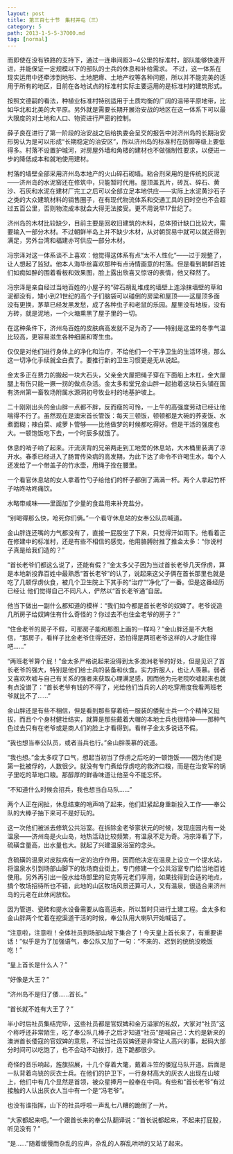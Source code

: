 ```yaml
---
layout: post
title: 第三百七十节　集村并屯（三）
category: 5
path: 2013-1-5-5-37000.md
tag: [normal]
---
```


而即使在没有铁路的支持下，通过一连串间距3~4公里的标准村，部队能够快速开进，并能保证一定规模以下的部队的士兵的休息和补给需求。 不过，这一体系在现实运用中还牵涉到地形、土地肥瘠、土地产权等各种问题，所以并不能完美的适用于所有的地区，目前在各地试点的标准村实际主要运用的是标准村的建筑形式。

按照文德嗣的看法，种植业标准村特别适用于土质均衡的广阔的温带平原地带，比如华北和北美的大平原。另外就是需要长期开展治安战的地区在这一体系下可以最大限度的对土地和人口、物资进行严密的控制。

薛子良在进行了第一阶段的治安战之后给执委会呈交的报告中对济州岛的长期治安形势认为是可以形成“长期稳定的治安区”，所以济州岛的标准村在防御等级上要低得多。村落不设置护城河，对房屋外墙和角楼的建材也不做强制性要求，以便进一步的降低成本和就地使用建材。

村落的墙壁全部采用济州岛本地产的火山碎石砌墙。粘合剂采用的是传统的灰泥――济州岛的水泥窑还在修筑中，只能暂时代用。屋顶盖瓦片，砖瓦、碎石、黄沙、石灰和水泥在建材厂完工之后可以全部立足本地供应――实际上水泥黄沙石子之类的大众建筑材料的销售圈子，在有现代物流体系和交通工具的旧时空也不会超过五百公里，否则物流成本就会大得无法接受。更不用说早17世纪了。

济州岛的木材比较缺少，目前主要是回收旧建筑的木料，总体预计缺口比较大，需要输入一部分木材。不过朝鲜半岛上并不缺少木材，从对朝贸易中就可以就近得到满足，另外台湾和福建亦可供应一部分木材。

冯宗泽对这一体系谈不上喜欢：他觉得这体系有点“太不人性化”――过于规整了，让人想起了监狱。他本人海华丝喜欢那种有点诗情画意的村落。但是看到朝鲜百姓们如痴如醉的围着看板和效果图，脸上露出欣喜又惊讶的表情，他又释然了。

冯宗泽是亲自经过当地百姓的小屋子的“碎石胡乱堆成的墙壁上连涂抹墙壁的草和泥都没有，矮小到21世纪的高个子们脑袋可以碰倒的房梁和屋顶――这屋顶多面没有更换，茅草已经发黑发愁，成了各种虫子和老鼠的乐园。屋里没有地板，没有方砖，就是泥地，一个火塘熏黑了屋子里的一切。

在这种条件下，济州岛百姓的皮肤病高发就不足为奇了――特别是这里的冬季气温比较高，更容易滋生各种细菌和寄生虫。

仅仅是对他们进行身体上的净化和治疗，不给他们一个干净卫生的生活环境，那么这一切净化手续就全白费了。要推行新的卫生习惯更是无从说起。

金太多正在费力的搬起一块大石头，父亲金大屋把绳子穿在下面船上木杠，金大屋腿上有伤只能一撅一拐的做点杂活。金太多和堂兄金山胖一起抬着这块石头铺在国有济州第一畜牧场附属水源洞初号牧业村的地基护坡上。

二十刚刚出头的金山胖一点都不胖，反而瘦的可怜，一上午的高强度劳动已经让他喘得不行了。虽然现在是澳宋首长管饭：每天三顿饭，顿顿都是大碗的荞麦饭、水煮面糊；辣白菜、咸萝卜管够――比他做梦的时候都吃得好。但是干活的强度也大。一顿饱饭吃下去，一个时辰多就饿了。

休息的哨子响了起来。汗流浃背的兄弟两走到工地旁的休息站，大木桶里装满了凉开水。春季已经进入了肠胃传染病的高发期，为此下达了命令不许喝生水，每个人还发给了一个带盖子的竹水壶，用绳子拴在腰里。

一个看官休息站的女人拿着竹勺子给他们的杯子都倒了满满一杯。两个人拿起竹杯子咕咚咕咚痛饮。

水略带咸味――里面加了少量的食盐用来补充盐分。

“别喝得那么快，呛死你们俩。”一个看守休息站的女奉公队员喊道。

金山胖连还嘴的力气都没有了，直接一屁股坐了下来，只觉得汗如雨下。他看着正在修建中的标准村，还是有些不相信的感觉，他用胳膊肘推了推金太多：“你说村子真是给我们造的？”

“首长老爷们都这么说了，还能有假？”金太多父子因为当过首长老爷几天俘虏，算是本地新投靠百姓中最熟悉“首长老爷”的认了，说起来这父子俩在首长那里也就是吃了几顿俘虏伙食，被几个卫生院上下其手的“治疗”“净化”了一番。但是这番经历已经让 他们觉得自己不同凡人，俨然以“首长老爷通”自居。

他当下做出一副什么都知道的模样：“我们如今都是首长老爷的奴婢了。老爷说造几所房子给奴婢住有什么奇怪的？你过去不也住金老爷的房子？”

“住金老爷的房子不假，可那房子能和那图上画的一样吗？”金山胖还是不大相信，“那房子，看样子比金老爷住得还好，恐怕得是两班老爷这样的人才能住得吧……”

“两班老爷算个屁！”金太多严格说起来没得到太多澳洲老爷的好处，但是见识了首长老爷的强大，特别是他们给士兵的装备和伙食。实力折服人，也让人羡慕。弱者又喜欢吹嘘与自己有关系的强者来获取心理满足感，因而他为元老院吹嘘起来也就有点没谱了：“首长老爷有钱的不得了，光给他们当兵的人的吃穿用度我看两班老爷就比不了……”

金山胖还是有些不相信，但是看到那些穿着统一服装的倭髡士兵一个个精神又挺拔，而且个个身材健壮结实，就算是那些戴着大帽的本地士兵也很精神――那种气色过去只有在老爷或是商人们的脸上才看得到。看样子金太多说话不假。

“我也想当奉公队员，或者当兵也行。”金山胖羡慕的说道。

“我也想。”金太多叹了口气，想起当初当了俘虏之后吃的一顿饱饭――因为他们是第一批被俘的，人数很少。就没有专门煮给俘虏吃的救济口粮，而是在治安军的锅子里吃的草地口粮。那醇厚的鲜香味道让他至今不能忘怀。

“不知道什么时候会招兵，我也想当白马队……”

两个人正在闲扯，休息结束的哨声响了起来，他们赶紧起身重新投入工作――奉公队的大棒子抽下来可不是好玩的。

这一次他们被派去修筑公共浴室。在拆除金老爷家状元的时候，发现庄园内有一处温泉――济州岛是火山岛，地热活动比较频繁，有温泉不足为奇。冯宗泽看了下，硫磺含量高，出水量也大。就起了兴建温泉浴室的念头。

含硫磺的温泉对皮肤病有一定的治疗作用，因而他决定在温泉上设立一个提水站，将温泉水引到场部山脚下的牧场商业街上，专门修建一个公共浴室专门给当地百姓使用。另外再引出一股水给场部里的尼克等元老们享用，如果找得到合适的地点，搞个牧场招待所也不错，此地的山区牧场风景还算可人，又有温泉，很适合来济州岛的元老在此休闲放松。

因为管道、瓷砖和提水设备需要从临高运来，所以暂时只进行土建工程。金太多和金山胖两个忙着在挖渠道干活的时候，奉公队用大喇叭开始喊话了。

“注意啦，注意啦！全体社员到场部山坡下集合了！今天皇上首长来了，有重要讲话！”似乎是为了加强语气，奉公队又加了一句：“不来的、迟到的统统没晚饭吃！”

“皇上首长是什么人？”

“好像是大王？”

“济州岛不是归了倭……首长。”

“首长就不姓有大王了？”

半小时后社员集结完毕，这些社员都是官奴婢和金万溢家的私奴，大家对“社员”这个称呼还非常陌生，吃了奉公队几棒子之后才知道“社员”是喊自己：大约是新来的澳洲首长倭寇的官奴婢的意思，不过当社员奴婢还是非常让人高兴的事，起码大部分时间可以吃饱了，也不会动不动挨打，连下跪都很少。

奇怪的音乐响起，旌旗招展，十几个穿着大氅，戴着斗笠的倭寇马队开道。后面是一队背着鸟铳的灰衣士兵。在他们的护卫下，一行身材高大的灰衣人出现在山坡上，他们中有几个显然是首领，被众星捧月一般奉在中间。有些和“首长老爷”有过接触的人认出灰衣人当中有一个是“冯老爷”。

也没有谁指挥，山下的社员呼啦一声乱七八糟的跪倒了一片。

“大家都起来吧。”一个跟首长来的奉公队翻译说：“首长说都起来，不起来打屁股，听见没有？”

“是……”随着缓慢而杂乱的应声，杂乱的人群乱哄哄的又站了起来。